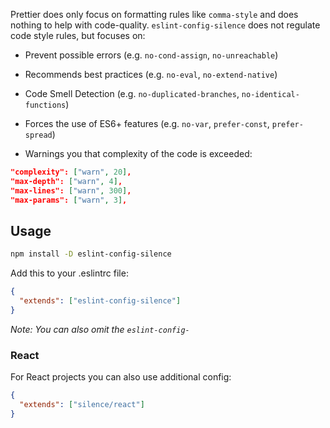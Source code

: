 Prettier does only focus on formatting rules like `comma-style` and does nothing to help with code-quality.
`eslint-config-silence` does not regulate code style rules, but focuses on:

* Prevent possible errors (e.g. `no-cond-assign`, `no-unreachable`)

* Recommends best practices (e.g. `no-eval`, `no-extend-native`)

* Code Smell Detection (e.g. `no-duplicated-branches`, `no-identical-functions`)

* Forces the use of ES6+ features (e.g. `no-var`, `prefer-const`, `prefer-spread`)

* Warnings you that complexity of the code is exceeded:
```json
"complexity": ["warn", 20],
"max-depth": ["warn", 4],
"max-lines": ["warn", 300],
"max-params": ["warn", 3],
```

## Usage
```bash
npm install -D eslint-config-silence
```

Add this to your .eslintrc file:
```json
{
  "extends": ["eslint-config-silence"]
}
```

*Note: You can also omit the `eslint-config-`*

### React
For React projects you can also use additional config:
```json
{
  "extends": ["silence/react"]
}
